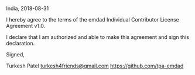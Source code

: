 India, 2018-08-31

I hereby agree to the terms of the emdad Individual Contributor License Agreement v1.0.

I declare that I am authorized and able to make this agreement and sign this declaration.

Signed,

Turkesh Patel turkesh4friends@gmail.com https://github.com/tpa-emdad
